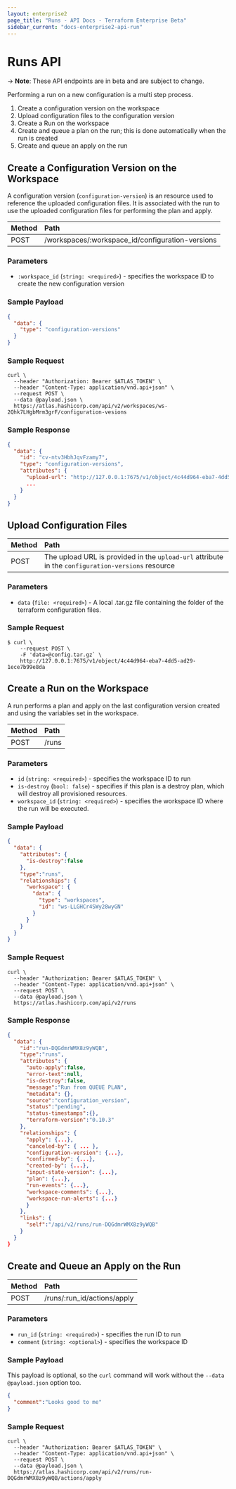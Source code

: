 ```yaml
---
layout: enterprise2
page_title: "Runs - API Docs - Terraform Enterprise Beta"
sidebar_current: "docs-enterprise2-api-run"
---
```


# Runs API

-> **Note**: These API endpoints are in beta and are subject to change.

Performing a run on a new configuration is a multi step process.

1. Create a configuration version on the workspace
2. Upload configuration files to the configuration version
3. Create a Run on the workspace
4. Create and queue a plan on the run; this is done automatically when the run is created
5. Create and queue an apply on the run


## Create a Configuration Version on the Workspace

A configuration version (`configuration-version`) is an resource used to reference the uploaded configuration files. It is associated with the run to use the uploaded configuration files for performing the plan and apply.

| Method | Path           |
| :----- | :------------- |
| POST | /workspaces/:workspace_id/configuration-versions |

### Parameters

- `:workspace_id` (`string: <required>`) - specifies the workspace ID to create the new configuration version

### Sample Payload

```json
{
  "data": {
    "type": "configuration-versions"
  }
}
```

### Sample Request

```shell
curl \
  --header "Authorization: Bearer $ATLAS_TOKEN" \
  --header "Content-Type: application/vnd.api+json" \
  --request POST \
  --data @payload.json \
  https://atlas.hashicorp.com/api/v2/workspaces/ws-2Qhk7LHgbMrm3grF/configuration-vesions
```

### Sample Response

```json
{
  "data": {
    "id": "cv-ntv3HbhJqvFzamy7",
    "type": "configuration-versions",
    "attributes": {
      "upload-url": "http://127.0.0.1:7675/v1/object/4c44d964-eba7-4dd5-ad29-1ece7b99e8da"
      ...
    }
  }
}
```

## Upload Configuration Files

| Method | Path           |
| :----- | :------------- |
| POST | The upload URL is provided in the `upload-url` attribute in the `configuration-versions` resource |

### Parameters

- `data` (`file: <required>`) - A local .tar.gz file containing the folder of the terraform configuration files.

### Sample Request

```shell
$ curl \
    --request POST \
    -F 'data=@config.tar.gz` \
    http://127.0.0.1:7675/v1/object/4c44d964-eba7-4dd5-ad29-1ece7b99e8da
```


## Create a Run on the Workspace

A run performs a plan and apply on the last configuration version created and using the variables set in the workspace.

| Method | Path           |
| :----- | :------------- |
| POST | /runs |

### Parameters

- `id` (`string: <required>`) - specifies the workspace ID to run
- `is-destroy` (`bool: false`) - specifies if this plan is a destroy plan, which will destroy all provisioned resources.
- `workspace_id` (`string: <required>`) - specifies the workspace ID where the run will be executed.

### Sample Payload

```json
{
  "data": {
    "attributes": {
      "is-destroy":false
    },
    "type":"runs",
    "relationships": {
      "workspace": {
        "data": {
          "type": "workspaces",
          "id": "ws-LLGHCr4SWy28wyGN"
        }
      }
    }
  }
}
```

### Sample Request

```shell
curl \
  --header "Authorization: Bearer $ATLAS_TOKEN" \
  --header "Content-Type: application/vnd.api+json" \
  --request POST \
  --data @payload.json \
  https://atlas.hashicorp.com/api/v2/runs
```

### Sample Response

```json
{
  "data": {
    "id":"run-DQGdmrWMX8z9yWQB",
    "type":"runs",
    "attributes": {
      "auto-apply":false,
      "error-text":null,
      "is-destroy":false,
      "message":"Run from QUEUE PLAN",
      "metadata": {},
      "source":"configuration_version",
      "status":"pending",
      "status-timestamps":{},
      "terraform-version":"0.10.3"
    },
    "relationships": {
      "apply": {...},
      "canceled-by": { ... },
      "configuration-version": {...},
      "confirmed-by": {...},
      "created-by": {...},
      "input-state-version": {...},
      "plan": {...},
      "run-events": {...},
      "workspace-comments": {...},
      "workspace-run-alerts": {...}
      }
    },
    "links": {
      "self":"/api/v2/runs/run-DQGdmrWMX8z9yWQB"
    }
  }
}
```

## Create and Queue an Apply on the Run

| Method | Path           |
| :----- | :------------- |
| POST | /runs/:run_id/actions/apply |

### Parameters

- `run_id` (`string: <required>`) - specifies the run ID to run
- `comment` (`string: <optional>`) - specifies the workspace ID

### Sample Payload
This payload is optional, so the `curl` command will work without the `--data @payload.json` option too.

```json
{
  "comment":"Looks good to me"
}
```

### Sample Request

```shell
curl \
  --header "Authorization: Bearer $ATLAS_TOKEN" \
  --header "Content-Type: application/vnd.api+json" \
  --request POST \
  --data @payload.json \
  https://atlas.hashicorp.com/api/v2/runs/run-DQGdmrWMX8z9yWQB/actions/apply
```


